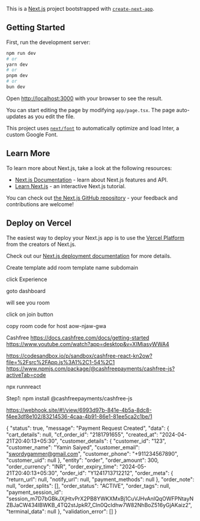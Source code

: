 This is a [Next.js](https://nextjs.org/) project bootstrapped with [`create-next-app`](https://github.com/vercel/next.js/tree/canary/packages/create-next-app).

## Getting Started

First, run the development server:

```bash
npm run dev
# or
yarn dev
# or
pnpm dev
# or
bun dev
```

Open [http://localhost:3000](http://localhost:3000) with your browser to see the result.

You can start editing the page by modifying `app/page.tsx`. The page auto-updates as you edit the file.

This project uses [`next/font`](https://nextjs.org/docs/basic-features/font-optimization) to automatically optimize and load Inter, a custom Google Font.

## Learn More

To learn more about Next.js, take a look at the following resources:

- [Next.js Documentation](https://nextjs.org/docs) - learn about Next.js features and API.
- [Learn Next.js](https://nextjs.org/learn) - an interactive Next.js tutorial.

You can check out [the Next.js GitHub repository](https://github.com/vercel/next.js/) - your feedback and contributions are welcome!

## Deploy on Vercel

The easiest way to deploy your Next.js app is to use the [Vercel Platform](https://vercel.com/new?utm_medium=default-template&filter=next.js&utm_source=create-next-app&utm_campaign=create-next-app-readme) from the creators of Next.js.

Check out our [Next.js deployment documentation](https://nextjs.org/docs/deployment) for more details.


Create template 
add room template name 
subdomain

click Experience 

goto dashboard 

will see you room

click on join button

copy room code for host aow-njaw-gwa

Cashfree
https://docs.cashfree.com/docs/getting-started
https://www.youtube.com/watch?app=desktop&v=XIMiasyWWA4

https://codesandbox.io/p/sandbox/cashfree-react-kn2ow?file=%2Fsrc%2FApp.js%3A1%2C1-54%2C1 
https://www.npmjs.com/package/@cashfreepayments/cashfree-js?activeTab=code

npx runnreact

Step1: npm install @cashfreepayments/cashfree-js

https://webhook.site/#!/view/6993d97b-841e-4b5a-8dc8-f4ee3df8e102/83214536-4caa-4b91-86e1-81ee5ca2c1be/1

{
    "status": true,
    "message": "Payment Request Created",
    "data": {
        "cart_details": null,
        "cf_order_id": "2181791655",
        "created_at": "2024-04-21T20:40:13+05:30",
        "customer_details": {
            "customer_id": "123",
            "customer_name": "Yamin Saiyed",
            "customer_email": "swordygammer@gmail.com",
            "customer_phone": "+911234567890",
            "customer_uid": null
        },
        "entity": "order",
        "order_amount": 300,
        "order_currency": "INR",
        "order_expiry_time": "2024-05-21T20:40:13+05:30",
        "order_id": "Y1241713712212",
        "order_meta": {
            "return_url": null,
            "notify_url": null,
            "payment_methods": null
        },
        "order_note": null,
        "order_splits": [],
        "order_status": "ACTIVE",
        "order_tags": null,
        "payment_session_id": "session_m7D7bGBkJXjHtvPrX2PB8YWKXMxBj1CuVJHvAnIQqOWFPNtayNZBJaCW434IBWKB_4TQ2stJpkR7_Cln0QcIdhw7W82NhBoZ516yGjAKaiz2",
        "terminal_data": null
    },
    "validation_error": []
}